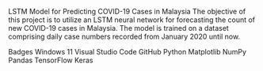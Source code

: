LSTM Model for Predicting COVID-19 Cases in Malaysia
The objective of this project is to utilize an LSTM neural network for forecasting the count of new COVID-19 cases in Malaysia. The model is trained on a dataset comprising daily case numbers recorded from January 2020 until now.

Badges
Windows 11 Visual Studio Code GitHub Python Matplotlib NumPy Pandas TensorFlow Keras
